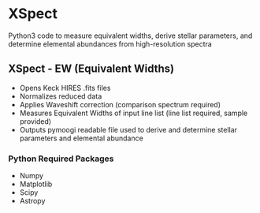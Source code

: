 # XSpect
Python3 code to measure equivalent widths, derive stellar parameters, and determine elemental abundances from high-resolution spectra

## XSpect - EW (Equivalent Widths)
 - Opens Keck HIRES .fits files
 - Normalizes reduced data
 - Applies Waveshift correction (comparison spectrum required)
 - Measures Equivalent Widths of input line list (line list required, sample provided)
 - Outputs pymoogi readable file used to derive and determine stellar parameters and elemental abundance

### Python Required Packages
 - Numpy
 - Matplotlib
 - Scipy
 - Astropy 
